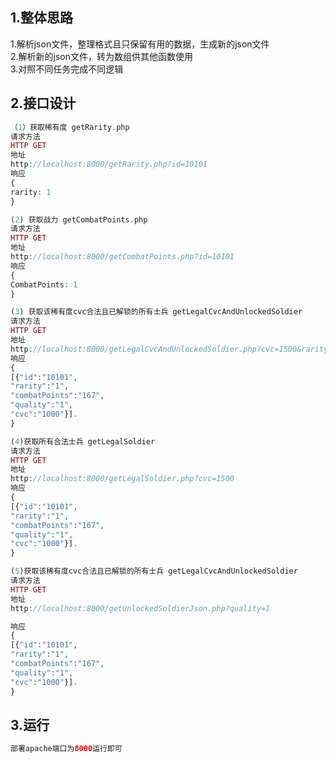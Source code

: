 ## 1.整体思路
1.解析json文件，整理格式且只保留有用的数据，生成新的json文件  
2.解析新的json文件，转为数组供其他函数使用  
3.对照不同任务完成不同逻辑
## 2.接口设计
```php 
（1）获取稀有度 getRarity.php  
请求方法  
HTTP GET  
地址   
http://localhost:8000/getRarity.php?id=10101  
响应   
{  
rarity: 1  
} 
```
```php 
(2) 获取战力 getCombatPoints.php  
请求方法  
HTTP GET  
地址   
http://localhost:8000/getCombatPoints.php?id=10101  
响应   
{  
CombatPoints: 1  
}  
 ```
 ```php 
(3) 获取该稀有度cvc合法且已解锁的所有士兵 getLegalCvcAndUnlockedSoldier  
请求方法  
HTTP GET  
地址   
http://localhost:8000/getLegalCvcAndUnlockedSoldier.php?cvc=1500&rarity=1&quality=1  
响应   
{  
[{"id":"10101",  
"rarity":"1",  
"combatPoints":"167",  
"quality":"1",  
"cvc":"1000"}]. 
}    
 ```
  ```php 
(4)获取所有合法士兵 getLegalSoldier  
请求方法  
HTTP GET  
地址   
http://localhost:8000/getLegalSoldier.php?cvc=1500  
响应   
{  
[{"id":"10101",  
"rarity":"1",  
"combatPoints":"167",  
"quality":"1",  
"cvc":"1000"}]. 
}    
 ```
   ```php 
(5)获取该稀有度cvc合法且已解锁的所有士兵 getLegalCvcAndUnlockedSoldier  
请求方法  
HTTP GET  
地址   
http://localhost:8000/getUnlockedSoldierJson.php?quality=1   
  
响应   
{  
[{"id":"10101",  
"rarity":"1",  
"combatPoints":"167",  
"quality":"1",  
"cvc":"1000"}]. 
}    
 ```
## 3.运行
 ```php
部署apache端口为8000运行即可
 ```
